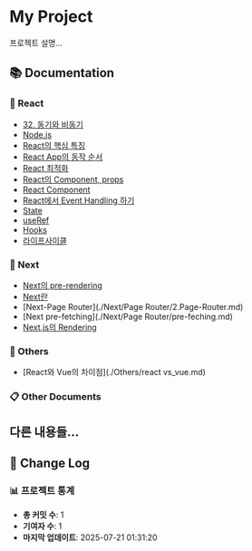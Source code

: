 # My Project

프로젝트 설명...

<!-- DOCS_INDEX_START -->
## 📚 Documentation

### 📖 React

- [32. 동기와 비동기](./React/03.javascript.md)
- [Node.js](./React/04.node-js.md)
- [React의 핵심 특징](./React/05.react01.md)
- [React App의 동작 순서](./React/05.react02.md)
- [React 최적화](./React/11.react-optimization.md)
- [React의 Component, props](./React/6-1.react-props.md)
- [React Component](./React/6-2.react-component.md)
- [React에서 Event Handling 하기](./React/6-3.react-event-handling.md)
- [State](./React/6-4.react-state.md)
- [useRef](./React/6-5.react-useRef.md)
- [Hooks](./React/6-6.react-hooks.md)
- [라이프사이클](./React/8.react-lifecycle.md)

### 🚀 Next

- [Next의 pre-rendering](./Next/1-2.pre-rendering.md)
- [Next란](./Next/1.next.md)
- [Next-Page Router](./Next/Page Router/2.Page-Router.md)
- [Next pre-fetching](./Next/Page Router/pre-feching.md)
- [Next.js의 Rendering](./Next/rendering.md)

### 📝 Others

- [React와 Vue의 차이점](./Others/react vs_vue.md)

### 📋 Other Documents

<!-- DOCS_INDEX_END -->

## 다른 내용들...

<!-- CHANGELOG_START -->

## 📝 Change Log


### 📊 프로젝트 통계

- **총 커밋 수**: 1
- **기여자 수**: 1
- **마지막 업데이트**: 2025-07-21 01:31:20
<!-- CHANGELOG_END -->
